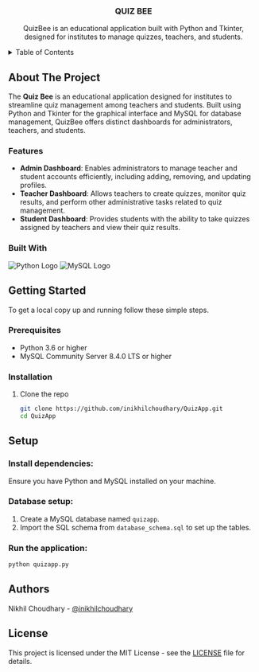 
  <h3 align="center">QUIZ BEE</h3>

  <p align="center">
QuizBee is an educational application built with Python and Tkinter, designed for institutes to manage quizzes, teachers, and students.    <br>
  </p>


<!-- TABLE OF CONTENTS -->
<details>
  <summary>Table of Contents</summary>
  <ol>
    <li>
      <a href="#about-the-project">About The Project</a>
      <ul>
        <li><a href="#features">Features</a></li>
        <li><a href="#built-with">Built With</a></li>
      </ul>
    </li>
    <li>
      <a href="#getting-started">Getting Started</a>
      <ul>
        <li><a href="#prerequisites">Prerequisites</a></li>
        <li><a href="#installation">Installation</a></li>
      </ul>
    </li>
    </li>
  </ol>
</details>

<!-- ABOUT THE PROJECT -->
## About The Project

The **Quiz Bee** is an educational application designed for institutes to streamline quiz management among teachers and students. Built using Python and Tkinter for the graphical interface and MySQL for database management, QuizBee offers distinct dashboards for administrators, teachers, and students.
### Features

- **Admin Dashboard**: Enables administrators to manage teacher and student accounts efficiently, including adding, removing, and updating profiles.
- **Teacher Dashboard**: Allows teachers to create quizzes, monitor quiz results, and perform other administrative tasks related to quiz management.
- **Student Dashboard**: Provides students with the ability to take quizzes assigned by teachers and view their quiz results.

### Built With

![Python Logo](https://www.python.org/static/community_logos/python-logo.png)     ![MySQL Logo](https://www.mysql.com/common/logos/logo-mysql-170x115.png)



<!-- GETTING STARTED -->
## Getting Started

To get a local copy up and running follow these simple steps.

### Prerequisites

* Python 3.6 or higher
* MySQL Community Server 8.4.0 LTS or higher


### Installation

1. Clone the repo
   ```sh
   git clone https://github.com/inikhilchoudhary/QuizApp.git
   cd QuizApp

## Setup

### Install dependencies:

Ensure you have Python and MySQL installed on your machine.

### Database setup:

1. Create a MySQL database named `quizapp`.
2. Import the SQL schema from `database_schema.sql` to set up the tables.

### Run the application:

```bash
python quizapp.py
```

## Authors

Nikhil Choudhary - [@inikhilchoudhary](https://www.linkedin.com/in/inikhilchoudhary/)

## License

This project is licensed under the MIT License - see the [LICENSE](LICENSE) file for details.

